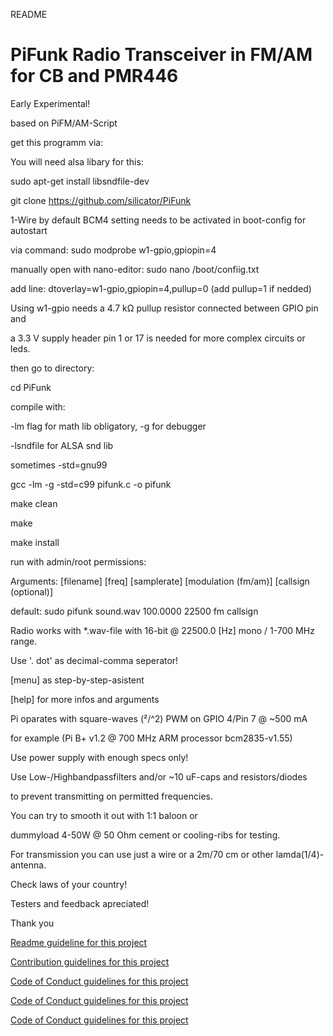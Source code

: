README

# PiFunk Radio Transceiver in FM/AM for CB and PMR446 

Early Experimental! 

based on PiFM/AM-Script

get this programm via: 

You will need alsa libary for this:

sudo apt-get install libsndfile-dev

git clone https://github.com/silicator/PiFunk

1-Wire by default BCM4 setting needs to be activated in boot-config for autostart

via command: sudo modprobe w1-gpio,gpiopin=4 

manually open with nano-editor: sudo nano /boot/confiig.txt

add line: dtoverlay=w1-gpio,gpiopin=4,pullup=0 (add pullup=1 if nedded)

Using w1-gpio needs a 4.7 kΩ pullup resistor connected between GPIO pin and

a 3.3 V supply header pin 1 or 17 is needed for more complex circuits or leds.

then go to directory:

cd PiFunk

compile with:

-lm flag for math lib obligatory, -g for debugger

-lsndfile for ALSA snd lib

sometimes -std=gnu99 

gcc -lm -g -std=c99 pifunk.c -o pifunk 

make clean

make

make install

run with admin/root permissions:

Arguments: [filename] [freq] [samplerate] [modulation (fm/am)] [callsign (optional)] 

default: sudo pifunk sound.wav 100.0000 22500 fm callsign

Radio works with *.wav-file with 16-bit @ 22500.0 [Hz] mono / 1-700 MHz range.

Use '. dot' as decimal-comma seperator! 

[menu] as step-by-step-asistent

[help] for more infos and arguments

Pi oparates with square-waves (²/^2) PWM on GPIO 4/Pin 7 @ ~500 mA 

for example (Pi B+ v1.2 @ 700 MHz ARM processor bcm2835-v1.55)

Use power supply with enough specs only! 

Use Low-/Highbandpassfilters and/or ~10 uF-caps and resistors/diodes 

to prevent transmitting on permitted frequencies.

You can try to smooth it out with 1:1 baloon or 

dummyload 4-50W @ 50 Ohm cement or cooling-ribs for testing.

For transmission you can use just a wire or a 2m/70 cm or other lamda(1/4)-antenna.

Check laws of your country! 

Testers and feedback apreciated!

Thank you


[Readme guideline for this project](README.md)

[Contribution guidelines for this project](docs/CONTRIBUTING.md)

[Code of Conduct guidelines for this project](docs/CODE_OF_CONDUCT.md)

[Code of Conduct guidelines for this project](docs/COPYING.md)

[Code of Conduct guidelines for this project](docs/LICENSE.md)